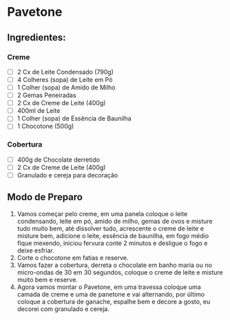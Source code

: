 # Pavetone

## Ingredientes:

### Creme

* [ ] 2 Cx de Leite Condensado (790g)
* [ ] 4 Colheres (sopa) de Leite em Pó
* [ ] 1 Colher (sopa) de Amido de Milho
* [ ] 2 Gemas Peneiradas
* [ ] 2 Cx de Creme de Leite (400g)
* [ ] 400ml de Leite
* [ ] 1 Colher (sopa) de Essência de Baunilha
* [ ] 1 Chocotone (500g)

### Cobertura

* [ ] 400g de Chocolate derretido
* [ ] 2 Cx de Creme de Leite (400g)
* [ ] Granulado e cereja para decoração

## Modo de Preparo

1. Vamos começar pelo creme, em uma panela coloque o leite condensando, leite em pó, amido de milho, gemas de ovos e misture tudo muito bem, até dissolver tudo, acrescente o creme de leite e misture bem, adicione o leite, essência de baunilha, em fogo médio fique mexendo, iniciou fervura conte 2 minutos e desligue o fogo e deixe esfriar.
2. Corte o chocotone em fatias e reserve.
3. Vamos fazer a cobertura, derreta o chocolate em banho maria ou no micro-ondas de 30 em 30 segundos, coloque o creme de leite e misture muito bem e reserve.
4. Agora vamos montar o Pavetone, em uma travessa coloque uma camada de creme e uma de panetone e vai alternando, por último coloque a cobertura de ganache, espalhe bem e decore a gosto, eu decorei com granulado e cereja.
